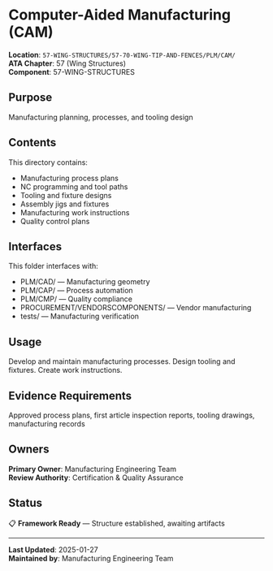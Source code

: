 # Computer-Aided Manufacturing (CAM)

**Location**: `57-WING-STRUCTURES/57-70-WING-TIP-AND-FENCES/PLM/CAM/`  
**ATA Chapter**: 57 (Wing Structures)  
**Component**: 57-WING-STRUCTURES

## Purpose

Manufacturing planning, processes, and tooling design

## Contents

This directory contains:

- Manufacturing process plans
- NC programming and tool paths
- Tooling and fixture designs
- Assembly jigs and fixtures
- Manufacturing work instructions
- Quality control plans

## Interfaces

This folder interfaces with:

- PLM/CAD/ — Manufacturing geometry
- PLM/CAP/ — Process automation
- PLM/CMP/ — Quality compliance
- PROCUREMENT/VENDORSCOMPONENTS/ — Vendor manufacturing
- tests/ — Manufacturing verification

## Usage

Develop and maintain manufacturing processes. Design tooling and fixtures. Create work instructions.

## Evidence Requirements

Approved process plans, first article inspection reports, tooling drawings, manufacturing records

## Owners

**Primary Owner**: Manufacturing Engineering Team  
**Review Authority**: Certification & Quality Assurance

## Status

📋 **Framework Ready** — Structure established, awaiting artifacts

---

**Last Updated**: 2025-01-27  
**Maintained by**: Manufacturing Engineering Team
